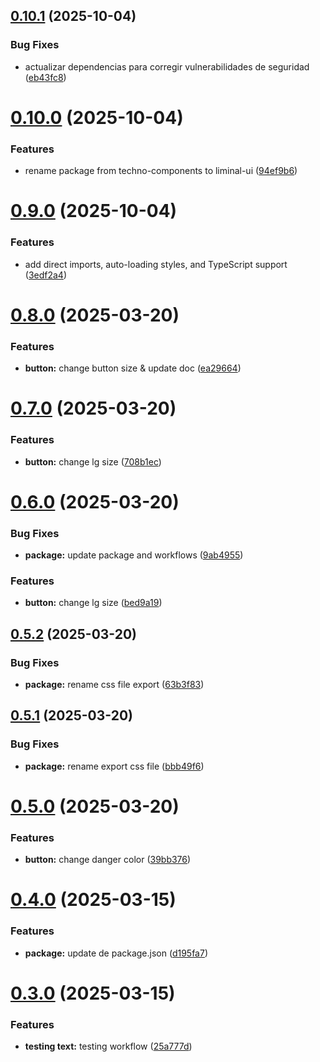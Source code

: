 ## [0.10.1](https://github.com/Silvak/liminal-ui/compare/v0.10.0...v0.10.1) (2025-10-04)


### Bug Fixes

* actualizar dependencias para corregir vulnerabilidades de seguridad ([eb43fc8](https://github.com/Silvak/liminal-ui/commit/eb43fc8ddf60adc4fab02c4bbfd58c7454c314b8))

# [0.10.0](https://github.com/Silvak/techno-ui/compare/v0.9.0...v0.10.0) (2025-10-04)


### Features

* rename package from techno-components to liminal-ui ([94ef9b6](https://github.com/Silvak/techno-ui/commit/94ef9b624dc049c220f389b7ec17e06d10728a87))

# [0.9.0](https://github.com/Silvak/techno-ui/compare/v0.8.0...v0.9.0) (2025-10-04)


### Features

* add direct imports, auto-loading styles, and TypeScript support ([3edf2a4](https://github.com/Silvak/techno-ui/commit/3edf2a4a8006f8858ceeae3d5970d46c0bd408df))

# [0.8.0](https://github.com/Silvak/techno-ui/compare/v0.7.0...v0.8.0) (2025-03-20)


### Features

* **button:** change button size & update doc ([ea29664](https://github.com/Silvak/techno-ui/commit/ea29664768e20dc91752aceb93322206fbf8a95c))

# [0.7.0](https://github.com/Silvak/techno-ui/compare/v0.6.0...v0.7.0) (2025-03-20)


### Features

* **button:** change lg size ([708b1ec](https://github.com/Silvak/techno-ui/commit/708b1ec179ec2fc8454db1aea47e17a7d4f46bd1))

# [0.6.0](https://github.com/Silvak/techno-ui/compare/v0.5.2...v0.6.0) (2025-03-20)


### Bug Fixes

* **package:** update package and workflows ([9ab4955](https://github.com/Silvak/techno-ui/commit/9ab4955839154dea2573de282eaf61a16695b509))


### Features

* **button:** change lg size ([bed9a19](https://github.com/Silvak/techno-ui/commit/bed9a1932926022603211f6f5596136af69a0240))

## [0.5.2](https://github.com/Silvak/techno-ui/compare/v0.5.1...v0.5.2) (2025-03-20)


### Bug Fixes

* **package:** rename css file export ([63b3f83](https://github.com/Silvak/techno-ui/commit/63b3f839bf0f1258b2f479f41cc082d67f978f7c))

## [0.5.1](https://github.com/Silvak/techno-ui/compare/v0.5.0...v0.5.1) (2025-03-20)


### Bug Fixes

* **package:** rename export css file ([bbb49f6](https://github.com/Silvak/techno-ui/commit/bbb49f6310b1b4d8b44cc94849eb8b9ddc02fc36))

# [0.5.0](https://github.com/Silvak/techno-ui/compare/v0.4.0...v0.5.0) (2025-03-20)


### Features

* **button:** change danger color ([39bb376](https://github.com/Silvak/techno-ui/commit/39bb376e286eb799db27fc3cd3c856515cd6d371))

# [0.4.0](https://github.com/Silvak/techno-ui/compare/v0.3.0...v0.4.0) (2025-03-15)


### Features

* **package:** update de package.json ([d195fa7](https://github.com/Silvak/techno-ui/commit/d195fa76d4e6aa309ae2ba8d3a76336cf60f749f))

# [0.3.0](https://github.com/Silvak/techno-ui/compare/v0.2.0...v0.3.0) (2025-03-15)


### Features

* **testing text:** testing workflow ([25a777d](https://github.com/Silvak/techno-ui/commit/25a777d6ed5e5f88ebaafcf95bcaf3d4e981e142))
